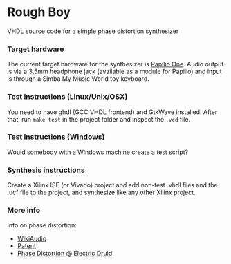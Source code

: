 # Rough Boy
VHDL source code for a simple phase distortion synthesizer

### Target hardware
The current target hardware for the synthesizer is [Papilio One](http://papilio.cc/).
Audio output is via a 3,5mm headphone jack (available as a module for Papilio) and
input is through a Simba My Music World toy keyboard.

### Test instructions (Linux/Unix/OSX)
You need to have ghdl (GCC VHDL frontend) and GtkWave installed. After that,
run `make test` in the project folder and inspect the `.vcd` file.

### Test instructions (Windows)
Would somebody with a Windows machine create a test script?

### Synthesis instructions
Create a Xilinx ISE (or Vivado) project and add non-test .vhdl files and the .ucf file
to the project, and synthesize like any other Xilinx project.

### More info
Info on phase distortion:

 * [WikiAudio](http://en.wikiaudio.org/Phase_distortion_synthesis)
 * [Patent](http://pdfpiw.uspto.gov/.piw?docid=04658691&PageNum=1&IDKey=EB1A4353946E&HomeUrl=http://patft.uspto.gov/netacgi/nph-Parser?Sect1=PTO1%2526Sect2=HITOFF%2526d=PALL%2526p=1%2526u=%25252Fnetahtml%25252FPTO%25252Fsrchnum.htm%2526r=1%2526f=G%2526l=50%2526s1=4658691.PN.%2526OS=PN/4658691%2526RS=PN/4658691)
* [Phase Distortion @ Electric Druid](http://electricdruid.net/phase-distortion-synthesis/)
